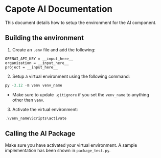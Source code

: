 # Capote AI Documentation

This document details how to setup the environment for the AI component.

## Building the environment
1. Create an `.env` file and add the following:
```.env
OPENAI_API_KEY = __input_here__
organization = __input_here__
project = __input_here__
```
2. Setup a virtual environment using the following command:
```powershell
py -3.12 -m venv venv_name
```
- Make sure to update `.gitignore` if you set the `venv_name` to anything other than `venv`.

3. Activate the virtual environment:
```powershell
.\venv_name\Scripts\activate
```
<!-- 4. Install all requirements using `pip`:
```powershell
pip install -r .\requirements.txt
```
- Make sure to `cd AI/src` before running this. -->

## Calling the AI Package
Make sure you have activated your virtual environment. A sample implementation has been shown in `package_test.py`.